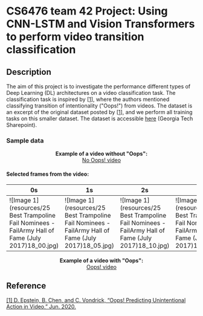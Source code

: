 # CS6476 team 42 Project: Using CNN-LSTM and Vision Transformers to perform video transition classification

## Description

The aim of this project is to investigate the performance different types of Deep Learning (DL) architectures on a video classification task. The classification task is inspired by [[1]], where the authors mentioned classifying transition of intentionality ("Oops!") from videos. The dataset is an excerpt of the original dataset posted by [[1]], and we perform all training tasks on this smaller dataset. The dataset is accessible [here] (Georgia Tech Sharepoint).

### Sample data

<p align="center">
    <b>Example of a video without "Oops":</b><br>
    <a href="https://youtu.be/zkm6EhrSDso">No Oops! video</a>
</p>

#### Selected frames from the video:

| 0s | 1s | 2s | 3s | 4s | 5s |
|---------|---------|---------|---------|---------|---------|
| ![Image 1](resources/25 Best Trampoline Fail Nominees - FailArmy Hall of Fame (July 2017)18_00.jpg) | ![Image 1](resources/25 Best Trampoline Fail Nominees - FailArmy Hall of Fame (July 2017)18_05.jpg) | ![Image 1](resources/25 Best Trampoline Fail Nominees - FailArmy Hall of Fame (July 2017)18_10.jpg) | ![Image 1](resources/25 Best Trampoline Fail Nominees - FailArmy Hall of Fame (July 2017)18_14.jpg) | ![Image 1](resources/25 Best Trampoline Fail Nominees - FailArmy Hall of Fame (July 2017)18_19.jpg) | ![Image 1](resources/25 Best Trampoline Fail Nominees - FailArmy Hall of Fame (July 2017)18_24.jpg) |


<p align="center">
    <b>Example of a video with "Oops":</b><br>
    <a href="https://youtu.be/CBYLn15tSCA">Oops! video</a>
</p>


## Reference
[1]: https://arxiv.org/pdf/1911.11206.pdf
[\[1\] D. Epstein, B. Chen, and C. Vondrick, “Oops! Predicting Unintentional Action in Video,” Jun. 2020.](https://arxiv.org/pdf/1911.11206.pdf)

[here]: https://gtvault.sharepoint.com/:f:/s/CVTeam/EkSa6fRmLYFEtbkHedlofBgB1Pm76-SfRxSppaaKjWZCmw?e=sItsAG